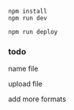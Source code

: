 ```
npm install
npm run dev
```

```
npm run deploy
```

### todo

name file

upload file

add more formats